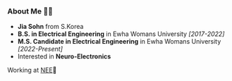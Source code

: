 ### About Me 👩‍🦱

- **Jia Sohn** from S.Korea   
- **B.S. in Electrical Engineering** in Ewha Womans University *[2017-2022]*
- **M.S. Candidate in Electrical Engineering** in Ewha Womans University *[2022-Present]*
- Interested in **Neuro-Electronics**   

Working at [NEE](https://sites.google.com/view/junlab)🥼  


<!--
**jswondersj/jswondersj** is a ✨ _special_ ✨ repository because its `README.md` (this file) appears on your GitHub profile.

Here are some ideas to get you started:

- 🔭 I’m currently working on ...
- 🌱 I’m currently learning ...
- 👯 I’m looking to collaborate on ...
- 🤔 I’m looking for help with ...
- 💬 Ask me about ...
- 📫 How to reach me: ...
- 😄 Pronouns: ...
- ⚡ Fun fact: ...
-->
